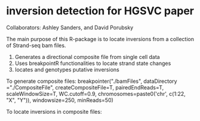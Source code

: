 # inversion detection for HGSVC paper

Collaborators: Ashley Sanders, and David Porubsky

The main purpose of this R-package is to locate inversions from a collection of Strand-seq bam files.
1. Generates a directional composite file from single cell data
2. Uses breakpointR functionalities to locate strand state changes
3. locates and genotypes putative inversions

To generate composite files:
breakpointer("./bamFiles", dataDirectory ="./CompositeFile", createCompositeFile=T, pairedEndReads=T, scaleWindowSize=T, WC.cutoff=0.9, chromosomes=paste0('chr', c(1:22, "X", "Y")), windowsize=250, minReads=50)

To locate inversions in composite files:

